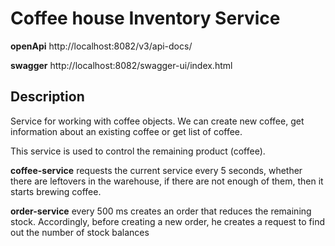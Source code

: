 # Coffee house Inventory Service

**openApi** http://localhost:8082/v3/api-docs/

**swagger** http://localhost:8082/swagger-ui/index.html

## Description
Service for working with coffee objects. We can create new coffee, get information about an existing coffee or get list of coffee.

This service is used to control the remaining product (coffee).

**coffee-service** requests the current service every 5 seconds, whether there are leftovers in the warehouse, if there
are not enough of them, then it starts brewing coffee.

**order-service** every 500 ms creates an order that reduces the remaining stock. Accordingly, before creating a new
order, he creates a request to find out the number of stock balances